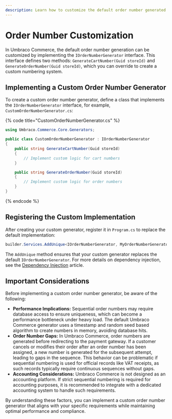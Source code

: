```yaml
---
description: Learn how to customize the default order number generated in Umbraco Commerce.
---
```


# Order Number Customization

In Umbraco Commerce, the default order number generation can be customized by implementing the `IOrderNumberGenerator` interface. This interface defines two methods: `GenerateCartNumber(Guid storeId)` and `GenerateOrderNumber(Guid storeId)`, which you can override to create a custom numbering system.​

## Implementing a Custom Order Number Generator

To create a custom order number generator, define a class that implements the `IOrderNumberGenerator` interface, for example, `CustomOrderNumberGenerator.cs`:

{% code title="CustomOrderNumberGenerator.cs" %}
```cs
using Umbraco.Commerce.Core.Generators;

public class CustomOrderNumberGenerator : IOrderNumberGenerator
{
    public string GenerateCartNumber(Guid storeId)
    {
        // Implement custom logic for cart numbers
    }

    public string GenerateOrderNumber(Guid storeId)
    {
        // Implement custom logic for order numbers
    }
}
```
{% endcode %}

## Registering the Custom Implementation

After creating your custom generator, register it in `Program.cs` to replace the default implementation:

```cs
builder.Services.AddUnique<IOrderNumberGenerator, MyOrderNumberGenerator>();
```

The `AddUnique` method ensures that your custom generator replaces the default `IOrderNumberGenerator`. For more details on dependency injection, see the [Dependency Injection](dependency-injection.md) article.

## Important Considerations

Before implementing a custom order number generator, be aware of the following:

- **Performance Implications:** Sequential order numbers may require database access to ensure uniqueness, which can become a performance bottleneck under heavy load. The default Umbraco Commerce generator uses a timestamp and random seed based algorithm to create numbers in memory, avoiding database hits.
- **Order Number Gaps:** In Umbraco Commerce, order numbers are generated before redirecting to the payment gateway. If a customer cancels or modifies their order after an order number has been assigned, a new number is generated for the subsequent attempt, leading to gaps in the sequence. This behavior can be problematic if sequential numbering is used for official records like VAT receipts, as such records typically require continuous sequences without gaps.
- **Accounting Considerations:** Umbraco Commerce is not designed as an accounting platform. If strict sequential numbering is required for accounting purposes, it is recommended to integrate with a dedicated accounting system to handle such requirements.

By understanding these factors, you can implement a custom order number generator that aligns with your specific requirements while maintaining optimal performance and compliance.

